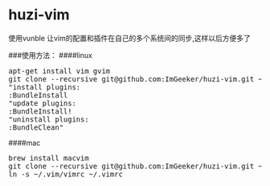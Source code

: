 huzi-vim
========

使用vunble 让vim的配置和插件在自己的多个系统间的同步,这样以后方便多了

###使用方法：
####linux
<pre>
apt-get install vim gvim
git clone --recursive git@github.com:ImGeeker/huzi-vim.git ~/.vim
"install plugins:
:BundleInstall
"update plugins:
:BundleInstall!
"uninstall plugins:
:BundleClean"
</pre>
####mac
<pre>
brew install macvim
git clone --recursive git@github.com:ImGeeker/huzi-vim.git ~/.vim
ln -s ~/.vim/vimrc ~/.vimrc
</pre>

